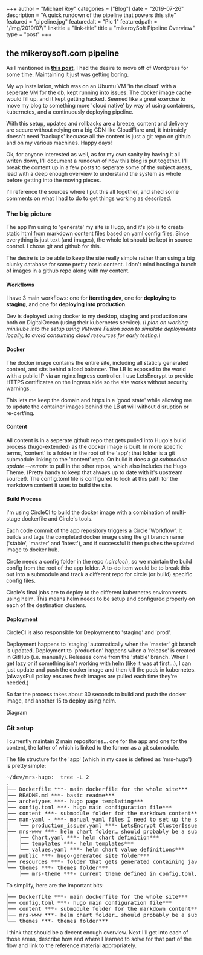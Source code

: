 +++
author = "Michael Roy"
categories = ["Blog"]
date = "2019-07-26"
description = "A quick rundown of the pipeline that powers this site"
featured = "pipeline.jpg"
featuredalt = "Pic 1"
featuredpath = "/img/2019/07/"
linktitle = "link-title"
title = "mikeroySoft Pipeline Overview"
type = "post"
+++

## the mikeroysoft.com pipeline

As I mentioned in **[this post](/blog/go-for-hugo/)**, I had the desire to move off of Wordpress for some time. Maintaining it just was getting boring.

My wp installation, which was on an Ubuntu VM 'in the cloud' with a seperate VM for the db, kept running into issues. The docker image cache would fill up, and it kept getting hacked. Seemed like a great exercise to move my blog to something more 'cloud native' by way of using containers, kubernetes, and a continuously deploying pipeline.

With this setup, updates and rollbacks are a breeze, content and delivery are secure without relying on a big CDN like CloudFlare and, it intrinsicly doesn't need 'backups' becuase all the content is just a git repo on github and on my various machines. Happy days!

Ok, for anyone interested as well, as for my own sanity by having it all writen down, I'll document a rundown of how this blog is put together. I'll break the content up in a few posts to seperate some of the subject areas, lead with a deep enough overview to understand the system as whole before getting into the moving pieces.

I'll reference the sources where I put this all together, and shed some comments on what I had to do to get things working as described.

### The big picture

The app I'm using to 'generate' my site is Hugo, and it's job is to create static html from markdown content files based on yaml config files. Since everything is just text (and images), the whole lot should be kept in source control. I chose git and github for this.

The desire is to be able to keep the site really simple rather than using a big clunky database for some pretty basic content. I don't mind hosting a bunch of images in a github repo along with my content.

#### Workflows

I have 3 main workflows: one for **iterating dev**, one for **deploying to staging**, and one for **deploying into production**.

Dev is deployed using docker to my desktop, staging and production are both on DigitalOcean (using their kubernetes service). (*I plan on working minikube into the setup using VMware Fusion soon to simulate deployments locally, to avoid consuming cloud resources for early testing.*)

#### Docker

The docker image contains the entire site, including all staticly generated content, and sits behind a load balancer. The LB is exposed to the world with a public IP via an nginx Ingress controller. I use LetsEncrypt to provide HTTPS certificates on the Ingress side so the site works without security warnings.

This lets me keep the domain and https in a 'good state' while allowing me to update the container images behind the LB at will without disruption or re-cert'ing.

#### Content

All content is in a seperate github repo that gets pulled into Hugo's build process (hugo-extended) as the docker image is built. In more specific terms, 'content' is a folder in the root of the 'app'; that folder is a git submodule linking to the 'content' repo. On build it does a *git submodule update --remote* to pull in the other repos, which also includes the Hugo Theme. (Pretty handy to keep that always up to date with it's upstream source!). The config.toml file is configured to look at this path for the markdown content it uses to build the site.

#### Build Process

I'm using CircleCI to build the docker image with a combination of multi-stage dockerfile and Circle's tools.

Each code commit of the app repository triggers a Circle 'Workflow'. It builds and tags the completed docker image using the git branch name ('stable', 'master' and 'latest'), and if successful it then pushes the updated image to docker hub.

Circle needs a config folder in the repo (*.circleci*), so we maintain the build config from the root of the app folder. A to-do item would be to break this out into a submodule and track a different repo for circle (or build) specific config files.

Circle's final jobs are to deploy to the different kubernetes environments using helm. This means helm needs to be setup and configured properly on each of the destination clusters.

#### Deployment

CircleCI is also responsible for Deployment to 'staging' and 'prod'.

Deployment happens to 'staging' automatically when the 'master' git branch is updated. Deployment to 'production' happens when a 'release' is created in GitHub (i.e. manually). Releases come from the 'stable' branch. When I get lazy or if something isn't working with helm (like it was at first…), I can just update and push the docker image and then kill the pods in kubernetes. (alwaysPull policy ensures fresh images are pulled each time they're needed.)

So far the process takes about 30 seconds to build and push the docker image, and another 15 to deploy using helm.

Diagram

### Git setup

I currently maintain 2 main repositories… one for the app and one for the content, the latter of which is linked to the former as a git submodule.

The file structure for the 'app' (which in my case is defined as 'mrs-hugo') is pretty simple:

<pre>
~/dev/mrs-hugo:  tree -L 2
.
├── Dockerfile ***- main dockerfile for the whole site***
├── README.md ***- basic readme***
├── archetypes ***- hugo page templating***
├── config.toml ***- hugo main configuration file***
├── content ***- submodule folder for the markdown content***
├── man-yaml - ***- manual yaml files I need to set up the site (one-time-operation stuff)***
│   └── production_issuer.yaml ***- LetsEncrypt ClusterIssuer spec***
├── mrs-www ***- helm chart folder… should probably be a submodule***
│   ├── Chart.yaml ***- helm chart definition***
│   ├── templates ***- helm templates***
│   └── values.yaml ***- helm chart value definitions***
├── public ***- hugo-generated site folder***
├── resources ***- folder that gets generated containing javascript and scss assets***
└── themes ***- themes folder***
    ├── mrs-theme ***- current theme defined in config.toml, included as a submodule***
</pre>
To simplify, here are the important bits:
<pre>
├── Dockerfile ***- main dockerfile for the whole site***
├── config.toml ***- hugo main configuration file***
├── content ***- submodule folder for the markdown content***
├── mrs-www ***- helm chart folder… should probably be a submodule***
└── themes ***- themes folder***
</pre>
I think that should be a decent enough overview. Next I'll get into each of those areas, describe how and where I learned to solve for that part of the flow and link to the reference material appropriately.
